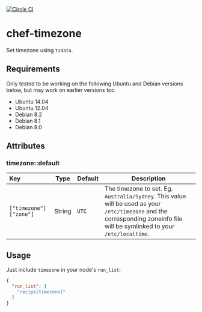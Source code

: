 [![Circle CI](https://circleci.com/gh/kinesisptyltd/chef-timezone.svg?style=svg)](https://circleci.com/gh/kinesisptyltd/chef-timezone)

# chef-timezone

Set timezone using `tzdata`.

## Requirements

Only tested to be working on the following Ubuntu and Debian versions below, but may work on earlier versions too.

- Ubuntu 14.04
- Ubuntu 12.04
- Debian 8.2
- Debian 8.1
- Debian 8.0

## Attributes

### timezone::default

Key                    | Type   | Default |Description
:----------------------|--------|---------|-------------------------------------------------
`["timezone"]["zone"]` | String | `UTC`   | The timezone to set. Eg. `Australia/Sydney`. This value will be used as your `/etc/timezone` and the corresponding zoneinfo file will be symlinked to your `/etc/localtime`.

## Usage

Just include `timezone` in your node's `run_list`:

```json
{
  "run_list": [
    "recipe[timezone]"
  ]
}
```
